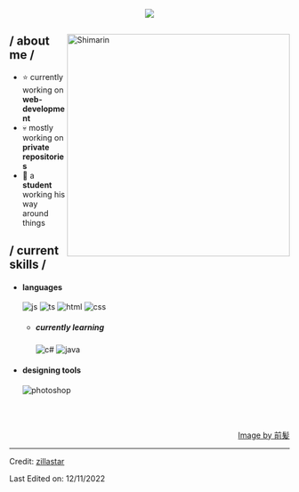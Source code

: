<p align = center ><img src="https://media.discordapp.net/attachments/1156355718992101388/1254040034609332278/677694034b1b306529f5d27c4c99a125aa_1.png?ex=66780b4b&is=6676b9cb&hm=7d33c54e3476d08b1e21d4178e77f584ff4b7f4caeeefa6764571aba338d0477&=&format=webp&quality=lossless&width=629&height=359"> </p>

<div>

<img align="right" width="400" alt="Shimarin" src="https://media.discordapp.net/attachments/1156355718992101388/1254040034257014928/677694034b1b306529f5d27c4c99a125aa_2.png?ex=66780b4b&is=6676b9cb&hm=939f014beafd4c0570fcb8df2a9c7883245bc6997fd9aba7c2313ea08b0890c8&=&format=webp&quality=lossless&width=284&height=497"/>

<h2> / about me /</h2>
  
- ⭐ currently working on **web-development**
- 💀 mostly working on **private repositories**
- 👾 a **student** working his way around things
  
<h2> / current skills / </h2>
  
- <h4> languages </h4>
  <img src = "https://img.shields.io/badge/JavaScript-323330?style=for-the-badge&logo=javascript&logoColor=F7DF1E" alt = "js" />
  <img src = "https://img.shields.io/badge/TypeScript-007ACC?style=for-the-badge&logo=typescript&logoColor=white" alt = "ts" />
  <img src = "https://img.shields.io/badge/HTML5-E34F26?style=for-the-badge&logo=html5&logoColor=white" alt = "html" />
  <img src = "https://img.shields.io/badge/CSS3-1572B6?style=for-the-badge&logo=css3&logoColor=white" alt = "css" />
  
  - <h5> currently learning </h5>
    <img src = "https://img.shields.io/badge/c%23-%23239120.svg?style=for-the-badge&logo=c-sharp&logoColor=white" alt = "c#" />
    <img src = "https://img.shields.io/badge/java-%23ED8B00.svg?style=for-the-badge&logo=java&logoColor=white" alt = "java" />
  
- <h4> designing tools </h4>
  <img src = "https://img.shields.io/badge/adobe%20photoshop-%2331A8FF.svg?style=for-the-badge&logo=adobe%20photoshop&logoColor=white" alt = "photoshop"/>
  
  </br></br>
  
<div align="right">
<a href="https://www.pixiv.net/en/users/35069640">Image by 前髪</a>
  </div>
  </div>

------
Credit: [zillastar](https://github.com/zillastar)

Last Edited on: 12/11/2022
